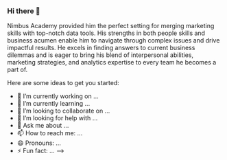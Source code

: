 ### Hi there 👋

Nimbus Academy provided him the perfect setting for merging  marketing skills with top-notch data tools. His strengths in both people skills and business acumen enable him to navigate through complex issues and drive impactful results. He excels in finding answers to current business dilemmas and is eager to bring his blend of interpersonal abilities, marketing strategies, and analytics expertise to every team he becomes a part of.


Here are some ideas to get you started:

- 🔭 I’m currently working on ...
- 🌱 I’m currently learning ...
- 👯 I’m looking to collaborate on ...
- 🤔 I’m looking for help with ...
- 💬 Ask me about ...
- 📫 How to reach me: ...
- 😄 Pronouns: ...
- ⚡ Fun fact: ...
-->
